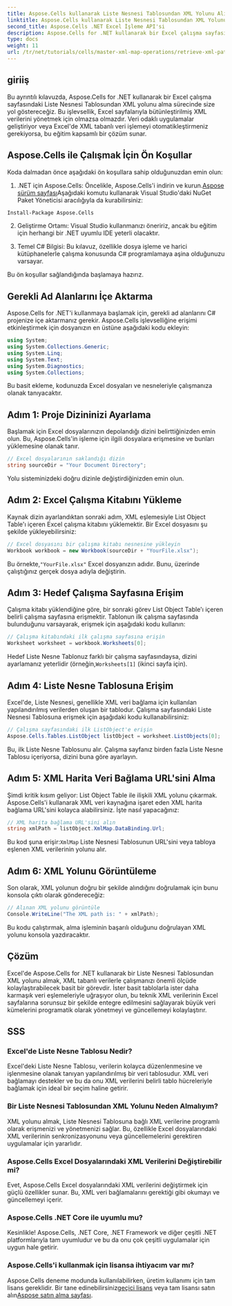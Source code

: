 ```yaml
---
title: Aspose.Cells kullanarak Liste Nesnesi Tablosundan XML Yolunu Alın
linktitle: Aspose.Cells kullanarak Liste Nesnesi Tablosundan XML Yolunu Alın
second_title: Aspose.Cells .NET Excel İşleme API'si
description: Aspose.Cells for .NET kullanarak bir Excel çalışma sayfasındaki Liste Nesnesi Tablosundan XML yolunun nasıl alınacağını öğrenin. Bu kapsamlı kılavuz her adımı kapsar.
type: docs
weight: 11
url: /tr/net/tutorials/cells/master-xml-map-operations/retrieve-xml-path-from-list-object-table/
---
```

## giriiş

Bu ayrıntılı kılavuzda, Aspose.Cells for .NET kullanarak bir Excel çalışma sayfasındaki Liste Nesnesi Tablosundan XML yolunu alma sürecinde size yol göstereceğiz. Bu işlevsellik, Excel sayfalarıyla bütünleştirilmiş XML verilerini yönetmek için olmazsa olmazdır. Veri odaklı uygulamalar geliştiriyor veya Excel'de XML tabanlı veri işlemeyi otomatikleştirmeniz gerekiyorsa, bu eğitim kapsamlı bir çözüm sunar.

## Aspose.Cells ile Çalışmak İçin Ön Koşullar

Koda dalmadan önce aşağıdaki ön koşullara sahip olduğunuzdan emin olun:

1. .NET için Aspose.Cells: Öncelikle, Aspose.Cells'i indirin ve kurun.[Aspose sürüm sayfası](https://releases.aspose.com/cells/net/)Aşağıdaki komutu kullanarak Visual Studio'daki NuGet Paket Yöneticisi aracılığıyla da kurabilirsiniz:
```bash
Install-Package Aspose.Cells
```

2. Geliştirme Ortamı: Visual Studio kullanmanızı öneririz, ancak bu eğitim için herhangi bir .NET uyumlu IDE yeterli olacaktır.

3. Temel C# Bilgisi: Bu kılavuz, özellikle dosya işleme ve harici kütüphanelerle çalışma konusunda C# programlamaya aşina olduğunuzu varsayar.

Bu ön koşullar sağlandığında başlamaya hazırız.

## Gerekli Ad Alanlarını İçe Aktarma

Aspose.Cells for .NET'i kullanmaya başlamak için, gerekli ad alanlarını C# projenize içe aktarmanız gerekir. Aspose.Cells işlevselliğine erişimi etkinleştirmek için dosyanızın en üstüne aşağıdaki kodu ekleyin:

```csharp
using System;
using System.Collections.Generic;
using System.Linq;
using System.Text;
using System.Diagnostics;
using System.Collections;
```

Bu basit ekleme, kodunuzda Excel dosyaları ve nesneleriyle çalışmanıza olanak tanıyacaktır.

## Adım 1: Proje Dizininizi Ayarlama

Başlamak için Excel dosyalarınızın depolandığı dizini belirttiğinizden emin olun. Bu, Aspose.Cells'in işleme için ilgili dosyalara erişmesine ve bunları yüklemesine olanak tanır.

```csharp
// Excel dosyalarının saklandığı dizin
string sourceDir = "Your Document Directory";
```

Yolu sisteminizdeki doğru dizinle değiştirdiğinizden emin olun.

## Adım 2: Excel Çalışma Kitabını Yükleme

Kaynak dizin ayarlandıktan sonraki adım, XML eşlemesiyle List Object Table'ı içeren Excel çalışma kitabını yüklemektir. Bir Excel dosyasını şu şekilde yükleyebilirsiniz:

```csharp
// Excel dosyasını bir çalışma kitabı nesnesine yükleyin
Workbook workbook = new Workbook(sourceDir + "YourFile.xlsx");
```

 Bu örnekte,`"YourFile.xlsx"` Excel dosyanızın adıdır. Bunu, üzerinde çalıştığınız gerçek dosya adıyla değiştirin.

## Adım 3: Hedef Çalışma Sayfasına Erişim

Çalışma kitabı yüklendiğine göre, bir sonraki görev List Object Table'ı içeren belirli çalışma sayfasına erişmektir. Tablonun ilk çalışma sayfasında bulunduğunu varsayarak, erişmek için aşağıdaki kodu kullanın:

```csharp
// Çalışma kitabındaki ilk çalışma sayfasına erişin
Worksheet worksheet = workbook.Worksheets[0];
```

Hedef Liste Nesne Tablonuz farklı bir çalışma sayfasındaysa, dizini ayarlamanız yeterlidir (örneğin,`Worksheets[1]` (ikinci sayfa için).

## Adım 4: Liste Nesne Tablosuna Erişim

Excel'de, Liste Nesnesi, genellikle XML veri bağlama için kullanılan yapılandırılmış verilerden oluşan bir tablodur. Çalışma sayfasındaki Liste Nesnesi Tablosuna erişmek için aşağıdaki kodu kullanabilirsiniz:

```csharp
// Çalışma sayfasındaki ilk ListObject'e erişin
Aspose.Cells.Tables.ListObject listObject = worksheet.ListObjects[0];
```

Bu, ilk Liste Nesne Tablosunu alır. Çalışma sayfanız birden fazla Liste Nesne Tablosu içeriyorsa, dizini buna göre ayarlayın.

## Adım 5: XML Harita Veri Bağlama URL'sini Alma

Şimdi kritik kısım geliyor: List Object Table ile ilişkili XML yolunu çıkarmak. Aspose.Cells'i kullanarak XML veri kaynağına işaret eden XML harita bağlama URL'sini kolayca alabilirsiniz. İşte nasıl yapacağınız:

```csharp
// XML harita bağlama URL'sini alın
string xmlPath = listObject.XmlMap.DataBinding.Url;
```

 Bu kod şuna erişir:`XmlMap` Liste Nesnesi Tablosunun URL'sini veya tabloya eşlenen XML verilerinin yolunu alır.

## Adım 6: XML Yolunu Görüntüleme

Son olarak, XML yolunun doğru bir şekilde alındığını doğrulamak için bunu konsola çıktı olarak göndereceğiz:

```csharp
// Alınan XML yolunu görüntüle
Console.WriteLine("The XML path is: " + xmlPath);
```

Bu kodu çalıştırmak, alma işleminin başarılı olduğunu doğrulayan XML yolunu konsola yazdıracaktır.

## Çözüm

Excel'de Aspose.Cells for .NET kullanarak bir Liste Nesnesi Tablosundan XML yolunu almak, XML tabanlı verilerle çalışmanızı önemli ölçüde kolaylaştırabilecek basit bir görevdir. İster basit tablolarla ister daha karmaşık veri eşlemeleriyle uğraşıyor olun, bu teknik XML verilerinin Excel sayfalarına sorunsuz bir şekilde entegre edilmesini sağlayarak büyük veri kümelerini programatik olarak yönetmeyi ve güncellemeyi kolaylaştırır.

## SSS

### Excel'de Liste Nesne Tablosu Nedir?

Excel'deki Liste Nesne Tablosu, verilerin kolayca düzenlenmesine ve işlenmesine olanak tanıyan yapılandırılmış bir veri tablosudur. XML veri bağlamayı destekler ve bu da onu XML verilerini belirli tablo hücreleriyle bağlamak için ideal bir seçim haline getirir.

### Bir Liste Nesnesi Tablosundan XML Yolunu Neden Almalıyım?

XML yolunu almak, Liste Nesnesi Tablosuna bağlı XML verilerine programlı olarak erişmenizi ve yönetmenizi sağlar. Bu, özellikle Excel dosyalarındaki XML verilerinin senkronizasyonunu veya güncellemelerini gerektiren uygulamalar için yararlıdır.

### Aspose.Cells Excel Dosyalarındaki XML Verilerini Değiştirebilir mi?

Evet, Aspose.Cells Excel dosyalarındaki XML verilerini değiştirmek için güçlü özellikler sunar. Bu, XML veri bağlamalarını gerektiği gibi okumayı ve güncellemeyi içerir.

### Aspose.Cells .NET Core ile uyumlu mu?

Kesinlikle! Aspose.Cells, .NET Core, .NET Framework ve diğer çeşitli .NET platformlarıyla tam uyumludur ve bu da onu çok çeşitli uygulamalar için uygun hale getirir.

### Aspose.Cells'i kullanmak için lisansa ihtiyacım var mı?

 Aspose.Cells deneme modunda kullanılabilirken, üretim kullanımı için tam lisans gereklidir. Bir tane edinebilirsiniz[geçici lisans](https://purchase.aspose.com/temporary-license/) veya tam lisansı satın alın[Aspose satın alma sayfası](https://purchase.aspose.com/buy).